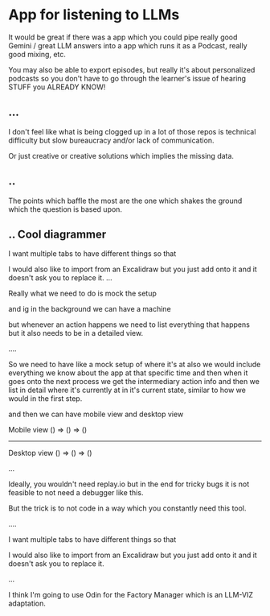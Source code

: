 
# App for listening to LLMs
It would be great if there was a app which you could pipe really good Gemini / great LLM answers into a app which runs it as a Podcast, really good mixing, etc. 

You may also be able to export episodes, but really it's about personalized podcasts so you don't have to go through the learner's issue of hearing STUFF you ALREADY KNOW! 



## ... 
I don't feel like what is being clogged up in a lot of those repos is technical difficulty but slow bureaucracy and/or lack of communication. 

Or just creative or creative solutions which implies the missing data. 


## .. 

The points which baffle the most are the one which shakes the ground which the question is based upon.

## .. Cool diagrammer 

I want multiple tabs to have different things so that 


I would also like to import from an Excalidraw but you just add onto it and it doesn't ask you to replace it. 
... 


Really what we need to do is mock the setup 

and ig in the background we can have a machine 


but whenever an action happens we need to list everything that happens but it also needs to be in a detailed view.


.... 

So we need to have like a mock setup of where it's at also we would include everything we know about the app at that specific time and then when it goes onto the next process we get the intermediary action info and then we list in detail where it's currently at in it's current state, similar to how we would in the first step. 

and then we can have mobile view and desktop view 


Mobile view () => () => () 

_____________________

Desktop view () => () => () 

...


Ideally, you wouldn't need replay.io but in the end for tricky bugs it is not feasible to not need a debugger like this.



But the trick is to not code in a way which you constantly need this tool. 


.... 

I want multiple tabs to have different things so that 


I would also like to import from an Excalidraw but you just add onto it and it doesn't ask you to replace it. 

... 

I think I'm going to use Odin for the Factory Manager which is an LLM-VIZ adaptation.









